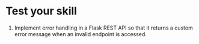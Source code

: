 # Test your skill

1. Implement error handling in a Flask REST API so that it returns a custom error message when an invalid endpoint is accessed.